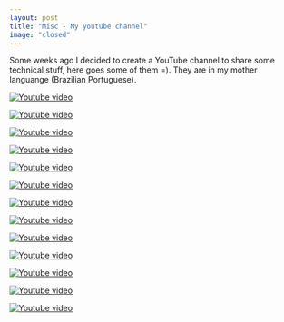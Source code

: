 ```yaml
---
layout: post
title: "Misc - My youtube channel"
image: "closed"
---
```


Some weeks ago I decided to create a YouTube channel to share some technical stuff, here goes some of them =).
They are in my mother languange (Brazilian Portuguese).

[![Youtube video](https://img.youtube.com/vi/6UvAwmYxx08/0.jpg)](https://youtu.be/6UvAwmYxx08)

[![Youtube video](https://img.youtube.com/vi/n_9OaDKE2YY/0.jpg)](https://youtu.be/n_9OaDKE2YY)

[![Youtube video](https://img.youtube.com/vi/RA1OFj4lCk4/0.jpg)](https://youtu.be/RA1OFj4lCk4)

[![Youtube video](https://img.youtube.com/vi/tsQLb17HrK0/0.jpg)](https://youtu.be/tsQLb17HrK0)

[![Youtube video](https://img.youtube.com/vi/L76DZR7NuRg/0.jpg)](https://youtu.be/L76DZR7NuRg)

[![Youtube video](https://img.youtube.com/vi/sJXi6T-9bKc/0.jpg)](https://youtu.be/sJXi6T-9bKc)

[![Youtube video](https://img.youtube.com/vi/Gy58H8VbZt4/0.jpg)](https://youtu.be/Gy58H8VbZt4)

[![Youtube video](https://img.youtube.com/vi/L-MfwBmL16k/0.jpg)](https://youtu.be/L-MfwBmL16k)

[![Youtube video](https://img.youtube.com/vi/-Uf5DQDoUBw/0.jpg)](https://youtu.be/-Uf5DQDoUBw)

[![Youtube video](https://img.youtube.com/vi/ZLzkCVPbyzY/0.jpg)](https://youtu.be/ZLzkCVPbyzY)

[![Youtube video](https://img.youtube.com/vi/sCaVLljP17w/0.jpg)](https://youtu.be/sCaVLljP17w)

[![Youtube video](https://img.youtube.com/vi/6XPfGSXA6ko/0.jpg)](https://youtu.be/6XPfGSXA6ko)

[![Youtube video](https://img.youtube.com/vi/0E3XQTSObhY/0.jpg)](https://youtu.be/0E3XQTSObhY)

